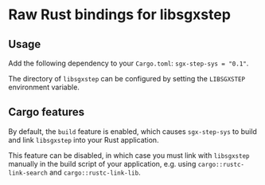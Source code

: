 # Raw Rust bindings for libsgxstep

## Usage

Add the following dependency to your `Cargo.toml`: `sgx-step-sys = "0.1"`.

The directory of `libsgxstep` can be configured by setting the `LIBSGXSTEP` environment variable.

## Cargo features

By default, the `build` feature is enabled, which causes `sgx-step-sys` to build and link `libsgxstep` into your Rust application.

This feature can be disabled, in which case you must link with `libsgxstep` manually in the build script of your application, e.g. using `cargo::rustc-link-search` and `cargo::rustc-link-lib`.
